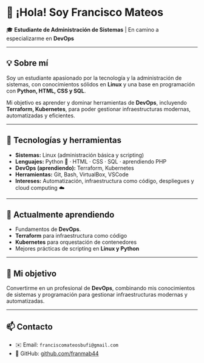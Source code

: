 # 👋 ¡Hola! Soy Francisco Mateos  
🎓 **Estudiante de Administración de Sistemas** | En camino a especializarme en **DevOps**

---

## 💡 Sobre mí
Soy un estudiante apasionado por la tecnología y la administración de sistemas, con conocimientos sólidos en **Linux** y una base en programación con **Python, HTML, CSS y SQL**.  

Mi objetivo es aprender y dominar herramientas de **DevOps**, incluyendo **Terraform, Kubernetes**, para poder gestionar infraestructuras modernas, automatizadas y eficientes.

---

## 🔧 Tecnologías y herramientas
- **Sistemas:** Linux (administración básica y scripting)  
- **Lenguajes:** Python 🐍 · HTML · CSS · SQL · aprendiendo PHP  
- **DevOps (aprendiendo):** Terraform, Kubernetes 
- **Herramientas:** Git, Bash, VirtualBox, VSCode  
- **Intereses:** Automatización, infraestructura como código, despliegues y cloud computing ☁️

---

## 📘 Actualmente aprendiendo
- Fundamentos de **DevOps**. 
- **Terraform** para infraestructura como código  
- **Kubernetes** para orquestación de contenedores   
- Mejores prácticas de scripting en **Linux y Python**

---


## 🎯 Mi objetivo
Convertirme en un profesional de **DevOps**, combinando mis conocimientos de sistemas y programación para gestionar infraestructuras modernas y automatizadas.

---

## 📫 Contacto
- ✉️ Email: `franciscomateosbufi@gmail.com`  
- 🐙 GitHub: [github.com/franmab44](#)

